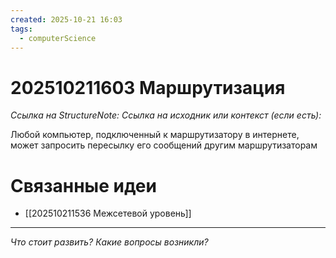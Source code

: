 ```yaml
---
created: 2025-10-21 16:03
tags:
  - computerScience
---
```

# 202510211603 Маршрутизация

*Ссылка на StructureNote:*
*Ссылка на исходник или контекст (если есть):* 

Любой компьютер, подключенный к маршрутизатору в интернете, может запросить пересылку его сообщений другим маршрутизаторам

# Связанные идеи
- [[202510211536 Межсетевой уровень]]
---

*Что стоит развить? Какие вопросы возникли?*